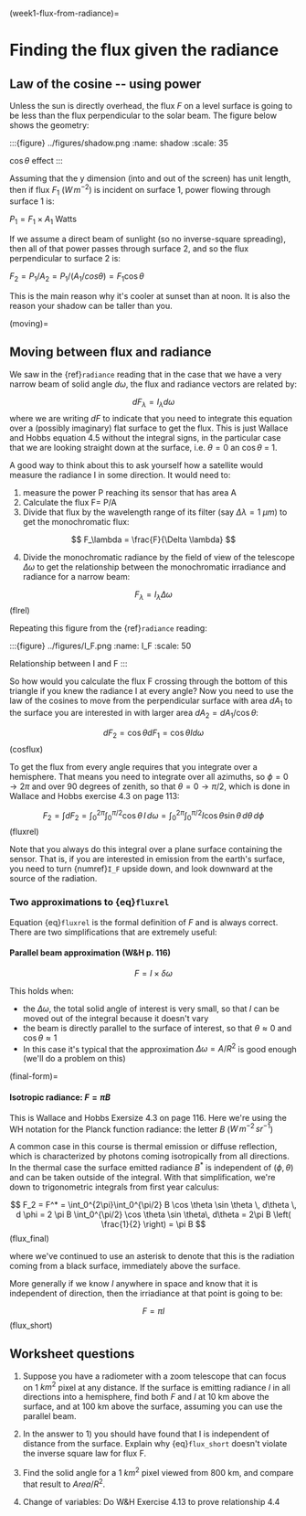 (week1-flux-from-radiance)=

# Finding the flux given the radiance

## Law of the cosine -- using power

Unless the sun is directly overhead, the flux  $F$ on a level
surface is going to be less than the flux perpendicular to the
solar beam. The figure below shows the geometry:

:::{figure} ../figures/shadow.png
:name: shadow
:scale: 35

$\cos \theta$ effect
:::

Assuming that the y dimension (into and out of the screen) has unit
length, then if flux $F_1$ $(W\,m^{-2})$ is incident
on surface 1, power flowing through surface 1 is:

$P_1 = F_1 \times A_1$ Watts

If we assume a direct beam of sunlight (so no inverse-square spreading),
then all of that power passes through surface 2, and so the flux
perpendicular to surface 2 is:

$F_2 = P_1/A_2 = P_1/(A_1 /cos \theta) = F_1 \cos \theta$

This is the main reason why it's cooler at sunset than at noon. It is
also the reason your shadow can be taller than you.

(moving)=

## Moving between flux and radiance

We saw in the {ref}`radiance` reading
that in the case that we have a very narrow beam of solid angle $d\omega$, the flux and radiance vectors are related by:

$$
dF_\lambda = I_\lambda d\omega
$$
where we are writing $dF$ to indicate that you need to integrate this equation over a (possibly imaginary) flat surface to get the flux.  This is just Wallace and Hobbs equation 4.5 without the integral signs, in the particular case that we are looking straight down at the surface, i.e. $\theta =0$ an $\cos \theta$ = 1.


A good way to think about this to ask yourself how a satellite would
measure the radiance I in some direction. It would need to:

1. measure the power P reaching its sensor that has area A
2. Calculate the flux F= P/A
3. Divide that flux by the wavelength range of its filter (say
   $\Delta \lambda = 1\ \mu m$) to get the monochromatic
   flux:

$$
F_\lambda = \frac{F}{\Delta \lambda}
$$

4. Divide the monochromatic radiance by the field of view of the
   telescope $\Delta \omega$ to get the relationship between
   the monochromatic irradiance and radiance for a narrow beam:

$$
F_\lambda = I_\lambda \Delta \omega
$$ (flrel)


Repeating this figure from the {ref}`radiance` reading: 

:::{figure} ../figures/I_F.png
:name: I_F
:scale: 50

Relationship between I and F
:::

So how would you calculate the flux F crossing through the bottom
of this triangle if you knew the radiance I at every angle? Now you need
to use the law of the cosines to move from the perpendicular surface
with area $dA_1$ to the surface you are interested in with larger
area $dA_2 = dA_1/\cos \theta$:

$$
dF_2 = \cos \theta dF_1 = \cos \theta I d\omega
$$ (cosflux)

To get the flux from every angle requires that you integrate over
a hemisphere. That means you need to integrate over all azimuths, so
$\phi = 0 \to 2\pi$ and over 90 degrees of zenith, so that
$\theta = 0 \to \pi/2$, which is done in Wallace and Hobbs exercise 4.3 
on page 113:

$$
F_2 = \int dF_2 = \int_0^{2\pi} \int_0^{\pi/2} \cos \theta \, I \, d \omega =\int_0^{2\pi} \int_0^{\pi/2} I \cos \theta  \sin \theta \, d\theta \, d \phi
$$ (fluxrel)

Note that you always do this integral over a plane surface containing the sensor.  That is, if you are interested in emission from the earth's surface, you need to turn {numref}`I_F` upside down, and look downward at the source of the radiation.


### Two approximations to {eq}`fluxrel`

Equation {eq}`fluxrel` is the formal definition of $F$ and is always correct.  There are two simplifications that are extremely useful:

#### Parallel beam approximation (W&H p. 116)

$$
F=I \times \delta \omega
$$

This holds when:

- the $\Delta \omega$, the total solid angle of interest is very small, so that $I$ can be moved out of the integral because it doesn't vary
- the beam is directly parallel to the surface of interest, so that $\theta \approx 0$ and $\cos \theta \approx 1$
- In this case it's typical that the approximation $\Delta \omega = A/R^2$ is good enough  (we'll do a problem on this)

(final-form)=

#### Isotropic radiance: $F = \pi B$

This is Wallace and Hobbs Exersize 4.3 on page 116.  Here we're using the WH notation for the Planck function radiance:  the letter $B$ ($W\,m^{-2}\,sr^{-1}$)

A common case in this course is thermal emission or diffuse reflection, which is characterized
by photons coming isotropically from all directions. In the thermal case the 
surface emitted radiance $B^*$ is independent of
$(\phi, \theta)$ and can be taken outside of the integral. With
that simplification, we're down to trigonometric integrals from first
year calculus:

$$
F_2 = F^* = \int_0^{2\pi}\int_0^{\pi/2} B \cos \theta  \sin \theta \, d\theta \, d \phi = 2 \pi B
      \int_0^{\pi/2} \cos \theta  \sin \theta\, d\theta = 2\pi B \left( \frac{1}{2} \right)  = \pi B
$$ (flux_final)

where we've continued to use an asterisk to denote that this is the
radiation coming from a black surface, immediately above the surface.

More generally if we know $I$ anywhere in space and know that it
is independent of direction, then the irriadiance at that point is going
to be:

$$
F = \pi I
$$ (flux_short)


## Worksheet questions

1) Suppose you have a radiometer with a zoom telescope that can focus on 1 $km^2$ pixel at any distance.   If the surface is emitting radiance $I$ in all directions into a hemisphere, find both $F$ and $I$ at 10 km above the surface, and at 100 km above the surface, assuming you can use the parallel beam.

2) In the answer to 1) you should have found that I is independent of distance from the surface. Explain why {eq}`flux_short` doesn't  violate the inverse square law for flux F.

3) Find the solid angle for a 1 $km^2$ pixel viewed from 800 km, and compare that result to $Area/R^2$.

4) Change of variables:  Do W&H Exercise 4.13 to prove relationship 4.4

